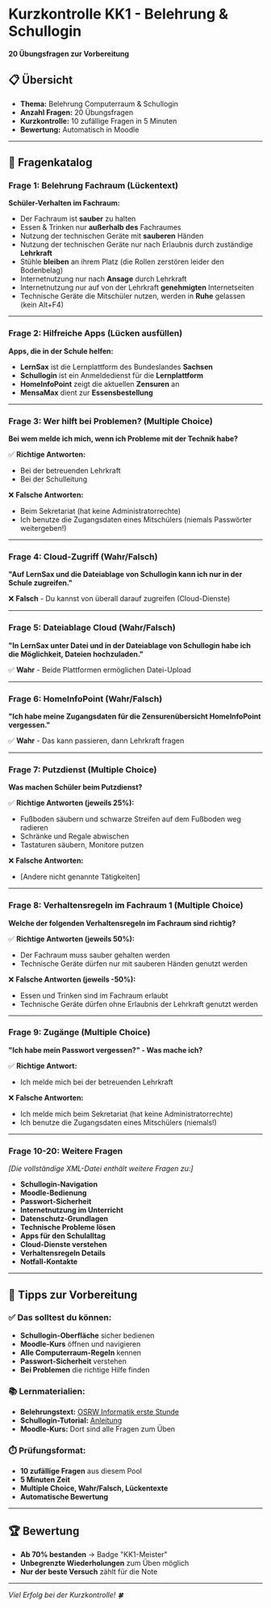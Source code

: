 # Kurzkontrolle KK1 - Belehrung & Schullogin
**20 Übungsfragen zur Vorbereitung**

## 📋 Übersicht
- **Thema:** Belehrung Computerraum & Schullogin
- **Anzahl Fragen:** 20 Übungsfragen
- **Kurzkontrolle:** 10 zufällige Fragen in 5 Minuten
- **Bewertung:** Automatisch in Moodle

---

## 🎯 Fragenkatalog

### **Frage 1: Belehrung Fachraum** (Lückentext)
**Schüler-Verhalten im Fachraum:**
- Der Fachraum ist **sauber** zu halten
- Essen & Trinken nur **außerhalb des** Fachraumes  
- Nutzung der technischen Geräte mit **sauberen** Händen
- Nutzung der technischen Geräte nur nach Erlaubnis durch zuständige **Lehrkraft**
- Stühle **bleiben** an ihrem Platz (die Rollen zerstören leider den Bodenbelag)
- Internetnutzung nur nach **Ansage** durch Lehrkraft
- Internetnutzung nur auf von der Lehrkraft **genehmigten** Internetseiten
- Technische Geräte die Mitschüler nutzen, werden in **Ruhe** gelassen (kein Alt+F4)

---

### **Frage 2: Hilfreiche Apps** (Lücken ausfüllen)
**Apps, die in der Schule helfen:**
- **LernSax** ist die Lernplattform des Bundeslandes **Sachsen**
- **Schullogin** ist ein Anmeldedienst für die **Lernplattform**
- **HomeInfoPoint** zeigt die aktuellen **Zensuren** an
- **MensaMax** dient zur **Essensbestellung**

---

### **Frage 3: Wer hilft bei Problemen?** (Multiple Choice)
**Bei wem melde ich mich, wenn ich Probleme mit der Technik habe?**

✅ **Richtige Antworten:**
- Bei der betreuenden Lehrkraft
- Bei der Schulleitung

❌ **Falsche Antworten:**
- Beim Sekretariat (hat keine Administratorrechte)
- Ich benutze die Zugangsdaten eines Mitschülers (niemals Passwörter weitergeben!)

---

### **Frage 4: Cloud-Zugriff** (Wahr/Falsch)
**"Auf LernSax und die Dateiablage von Schullogin kann ich nur in der Schule zugreifen."**

❌ **Falsch** - Du kannst von überall darauf zugreifen (Cloud-Dienste)

---

### **Frage 5: Dateiablage Cloud** (Wahr/Falsch)  
**"In LernSax unter Datei und in der Dateiablage von Schullogin habe ich die Möglichkeit, Dateien hochzuladen."**

✅ **Wahr** - Beide Plattformen ermöglichen Datei-Upload

---

### **Frage 6: HomeInfoPoint** (Wahr/Falsch)
**"Ich habe meine Zugangsdaten für die Zensurenübersicht HomeInfoPoint vergessen."**

✅ **Wahr** - Das kann passieren, dann Lehrkraft fragen

---

### **Frage 7: Putzdienst** (Multiple Choice)
**Was machen Schüler beim Putzdienst?**

✅ **Richtige Antworten (jeweils 25%):**
- Fußboden säubern und schwarze Streifen auf dem Fußboden weg radieren
- Schränke und Regale abwischen
- Tastaturen säubern, Monitore putzen

❌ **Falsche Antworten:**
- [Andere nicht genannte Tätigkeiten]

---

### **Frage 8: Verhaltensregeln im Fachraum 1** (Multiple Choice)
**Welche der folgenden Verhaltensregeln im Fachraum sind richtig?**

✅ **Richtige Antworten (jeweils 50%):**
- Der Fachraum muss sauber gehalten werden
- Technische Geräte dürfen nur mit sauberen Händen genutzt werden

❌ **Falsche Antworten (jeweils -50%):**
- Essen und Trinken sind im Fachraum erlaubt
- Technische Geräte dürfen ohne Erlaubnis der Lehrkraft genutzt werden

---

### **Frage 9: Zugänge** (Multiple Choice)
**"Ich habe mein Passwort vergessen?" - Was mache ich?**

✅ **Richtige Antwort:**
- Ich melde mich bei der betreuenden Lehrkraft

❌ **Falsche Antworten:**
- Ich melde mich beim Sekretariat (hat keine Administratorrechte)
- Ich benutze die Zugangsdaten eines Mitschülers (niemals!)

---

### **Frage 10-20: Weitere Fragen** 
*[Die vollständige XML-Datei enthält weitere Fragen zu:]*
- **Schullogin-Navigation**
- **Moodle-Bedienung** 
- **Passwort-Sicherheit**
- **Internetnutzung im Unterricht**
- **Datenschutz-Grundlagen**
- **Technische Probleme lösen**
- **Apps für den Schulalltag**
- **Cloud-Dienste verstehen**
- **Verhaltensregeln Details**
- **Notfall-Kontakte**

---

## 🎯 **Tipps zur Vorbereitung**

### ✅ **Das solltest du können:**
- **Schullogin-Oberfläche** sicher bedienen
- **Moodle-Kurs** öffnen und navigieren  
- **Alle Computerraum-Regeln** kennen
- **Passwort-Sicherheit** verstehen
- **Bei Problemen** die richtige Hilfe finden

### 📚 **Lernmaterialien:**
- **Belehrungstext:** [OSRW Informatik erste Stunde](https://osrw.de/fachschaften/informatik/erste-stunde/)
- **Schullogin-Tutorial:** [Anleitung](https://docs.schullogin.de/Index.html)
- **Moodle-Kurs:** Dort sind alle Fragen zum Üben

### ⏱️ **Prüfungsformat:**
- **10 zufällige Fragen** aus diesem Pool
- **5 Minuten Zeit** 
- **Multiple Choice, Wahr/Falsch, Lückentexte**
- **Automatische Bewertung**

---

## 🏆 **Bewertung**
- **Ab 70% bestanden** → Badge "KK1-Meister"
- **Unbegrenzte Wiederholungen** zum Üben möglich
- **Nur der beste Versuch** zählt für die Note

---

*Viel Erfolg bei der Kurzkontrolle! 🍀*

